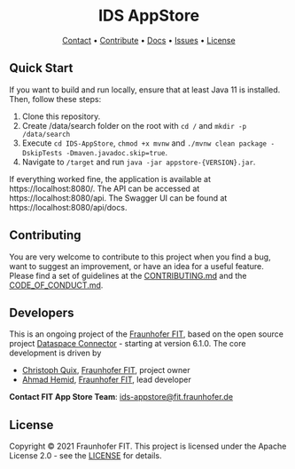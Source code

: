 <h1 align="center">
  <br>
      IDS AppStore
  <br>
</h1>


<p align="center">
  <a href="mailto:ids-appstore@fit.fraunhofer.de">Contact</a> •
  <a href="#contributing">Contribute</a> •
  <a href="https://international-data-spaces-association.github.io/IDS-AppStore/">Docs</a> •
  <a href="https://github.com/International-Data-Spaces-Association/IDS-AppStore/issues">Issues</a> •
  <a href="#license">License</a>
</p>


## Quick Start

If you want to build and run locally, ensure that at least Java 11 is installed. Then, follow these steps:

1.  Clone this repository.
2.  Create /data/search folder on the root with `cd /` and `mkdir -p /data/search`
3.  Execute `cd IDS-AppStore`, `chmod +x mvnw` and `./mvnw clean package -DskipTests -Dmaven.javadoc.skip=true`.
5.  Navigate to `/target` and run `java -jar appstore-{VERSION}.jar`.

If everything worked fine, the application is available at https://localhost:8080/. The API can be accessed at https://localhost:8080/api. The Swagger UI can be found at https://localhost:8080/api/docs.


## Contributing

You are very welcome to contribute to this project when you find a bug, want to suggest an
improvement, or have an idea for a useful feature. Please find a set of guidelines at the
[CONTRIBUTING.md](CONTRIBUTING.md) and the [CODE_OF_CONDUCT.md](CODE_OF_CONDUCT.md).

## Developers

This is an ongoing project of the [Fraunhofer FIT](https://www.fit.fraunhofer.de/en.html), based on
the open source project [Dataspace Connector](https://github.com/International-Data-Spaces-Association/DataspaceConnector) - starting at version 6.1.0.
The core development is driven by
* [Christoph Quix](https://www.fit.fraunhofer.de/de/geschaeftsfelder/data-science-und-kuenstliche-intelligenz/datenmanagement.html), [Fraunhofer FIT](https://www.fit.fraunhofer.de/en.html), project owner
* [Ahmad Hemid](mailto:ahmad.hemid@fit.fraunhofer.de), [Fraunhofer FIT](https://www.fit.fraunhofer.de/en.html), lead developer

**Contact FIT App Store Team**: ids-appstore@fit.fraunhofer.de

## License
Copyright © 2021 Fraunhofer FIT. This project is licensed under the Apache License 2.0 - see the
[LICENSE](LICENSE) for details.
